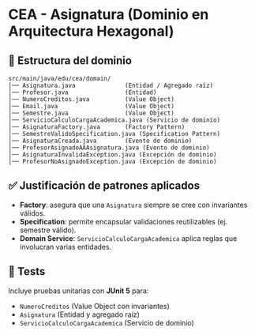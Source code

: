 # CEA - Asignatura (Dominio en Arquitectura Hexagonal)

## 📂 Estructura del dominio

```
src/main/java/edu/cea/domain/
│── Asignatura.java              (Entidad / Agregado raíz)
│── Profesor.java                (Entidad)
│── NumeroCreditos.java          (Value Object)
│── Email.java                   (Value Object)
│── Semestre.java                (Value Object)
│── ServicioCalculoCargaAcademica.java (Servicio de dominio)
│── AsignaturaFactory.java       (Factory Pattern)
│── SemestreValidoSpecification.java (Specification Pattern)
│── AsignaturaCreada.java        (Evento de dominio)
│── ProfesorAsignadoAAAsignatura.java (Evento de dominio)
│── AsignaturaInvalidaException.java (Excepción de dominio)
│── ProfesorNoAsignadoException.java (Excepción de dominio)
```

## ✅ Justificación de patrones aplicados
- **Factory**: asegura que una `Asignatura` siempre se cree con invariantes válidos.
- **Specification**: permite encapsular validaciones reutilizables (ej. semestre válido).
- **Domain Service**: `ServicioCalculoCargaAcademica` aplica reglas que involucran varias entidades.

## 🧪 Tests
Incluye pruebas unitarias con **JUnit 5** para:
- `NumeroCreditos` (Value Object con invariantes)
- `Asignatura` (Entidad y agregado raíz)
- `ServicioCalculoCargaAcademica` (Servicio de dominio)
